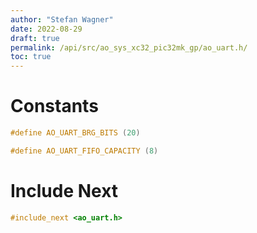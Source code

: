 ```yaml
---
author: "Stefan Wagner"
date: 2022-08-29
draft: true
permalink: /api/src/ao_sys_xc32_pic32mk_gp/ao_uart.h/
toc: true
---
```


# Constants

```c
#define AO_UART_BRG_BITS (20)
```

```c
#define AO_UART_FIFO_CAPACITY (8)
```

# Include Next

```c
#include_next <ao_uart.h>
```
